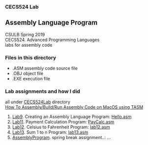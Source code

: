 ### CECS524 Lab
## Assembly Language Program

CSULB Spring 2019  
CECS524. Advanced Programming Languages  
labs for assembly code  

### Files in this directory
* .ASM assembly code source file
* .OBJ object file
* .EXE execution file  

### Lab assignments and how I did
all under [CECS524Lab](CECS524Lab/) directory  
[How To Assembly/Build/Run Assembly Code on MacOS using TASM](CECS524Lab/readme.md)

1. [Lab9](CECS524Lab/readme.md). Creating an Assembly Language Program: [Hello.asm](HELLO.ASM)
2. [Lab11](CECS524Lab/lab11.md). Payment Calculation Program: [PayCalc.asm](PayCalc.asm)
3. [Lab12](). Celsius to Fahrenheit Program: [lab12.asm](lab12.asm)
4. [Lab13](CECS524Lab/lab13.md). Sum 1 to n Program: [lab13.asm](lab13.asm)
5. [AssemblyProgram](). spring break assignment..: ...
